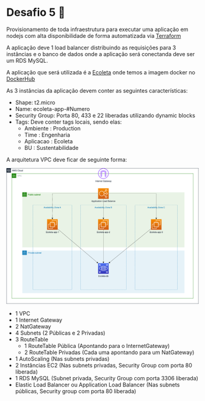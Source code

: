# Desafio 5 🚀

Provisionamento de toda infraestrutura para executar uma aplicação em nodejs com alta disponibilidade de forma automatizada via [Terraform](https://www.terraform.io/)

A aplicação deve 1 load balancer distribuindo as requisições para 3 instâncias e o banco de dados onde a aplicação será conectanda deve ser um RDS MySQL.

A aplicação que será utilizada é a [Ecoleta](https://github.com/santospedroh/nlw-ecoleta) onde temos a imagem docker no [DockerHub](https://hub.docker.com/repository/docker/santospedroh/ecoleta)

As 3 instâncias da aplicação devem conter as seguintes características:

* Shape: t2.micro
* Name: ecoleta-app-#Numero 
* Security Group: Porta 80, 433 e 22 liberadas utilizando dynamic blocks
* Tags: Deve conter tags locais, sendo elas:
    - Ambiente : Production
    - Time : Engenharia
    - Aplicacao : Ecoleta
    - BU : Sustentabilidade

A arquitetura VPC deve ficar de seguinte forma:

![Desafio 05 ](../img/desafio-05.png?raw=true "Desafio 05")

* 1 VPC
* 1 Internet Gateway
* 2 NatGateway
* 4 Subnets (2 Públicas e 2 Privadas)
* 3 RouteTable
    - 1 RouteTable Pública (Apontando para o InternetGateway)
    - 2 RouteTable Privadas (Cada uma apontando para um NatGateway)
* 1 AutoScaling (Nas subnets privadas)
* 2 Instâncias EC2 (Nas subnets privadas, Security Group com porta 80 liberada)
* 1 RDS MySQL (Subnet privada, Security Group com porta 3306 liberada)
* Elastic Load Balancer ou Application Load Balancer (Nas subnets públicas, Security group com porta 80 liberada)